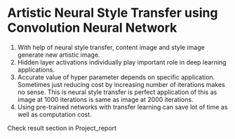 # Artistic Neural Style Transfer using Convolution Neural Network 

1. With help of neural style transfer, content image and style image generate new artistic image.  
2. Hidden layer activations individually play important role in deep learning applications. 
3. Accurate value of hyper parameter depends on specific application. Sometimes just reducing cost by increasing number of iterations makes no sense. This is neural style transfer is perfect application of this as image at 1000 iterations is same as image at 2000 iterations. 
4. Using pre-trained networks with transfer learning can save lot of time as well as computation cost. 

Check result section in Project_report


